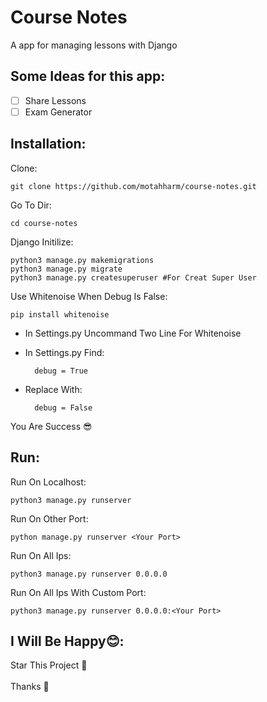 # Course Notes
A app for managing lessons with Django

Some Ideas for this app:
----
- [ ] Share Lessons
- [ ] Exam Generator

Installation:
----
Clone:

    git clone https://github.com/motahharm/course-notes.git
  
Go To Dir:

    cd course-notes

Django Initilize:

    python3 manage.py makemigrations
    python3 manage.py migrate
    python3 manage.py createsuperuser #For Creat Super User

Use Whitenoise When Debug Is False:

    pip install whitenoise

- In Settings.py Uncommand Two Line For Whitenoise
- In Settings.py Find:

        debug = True

- Replace With:

        debug = False

You Are Success 😎

Run:
----
Run On Localhost:

    python3 manage.py runserver

Run On Other Port:

    python manage.py runserver <Your Port>

Run On All Ips:

    python3 manage.py runserver 0.0.0.0

Run On All Ips With Custom Port:

    python3 manage.py runserver 0.0.0.0:<Your Port>

I Will Be Happy😊:
----
Star This Project 🤩<br><br>
Thanks 🙏